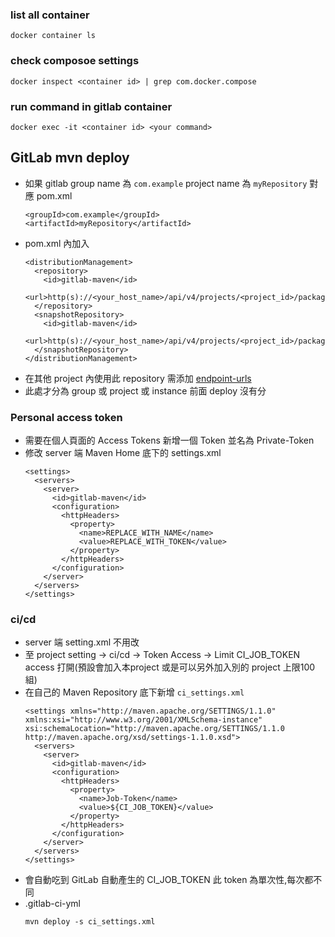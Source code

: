 ### list all container
```
docker container ls
```
### check composoe settings
```
docker inspect <container id> | grep com.docker.compose
```
### run command in gitlab container
```
docker exec -it <container id> <your command>
```
## GitLab mvn deploy
- 如果 gitlab group name 為 `com.example` project name 為 `myRepository` 對應 pom.xml
  ```
  <groupId>com.example</groupId>
  <artifactId>myRepository</artifactId>
  ```
- pom.xml 內加入
  ```
  <distributionManagement>
    <repository>
      <id>gitlab-maven</id>
      <url>http(s)://<your_host_name>/api/v4/projects/<project_id>/packages/maven</url>
    </repository>
    <snapshotRepository>
      <id>gitlab-maven</id>
      <url>http(s)://<your_host_name>/api/v4/projects/<project_id>/packages/maven</url>
    </snapshotRepository>
  </distributionManagement>
  ```
- 在其他 project 內使用此 repository 需添加 [endpoint-urls](https://docs.gitlab.com/ee/user/packages/maven_repository/#endpoint-urls)
- 此處才分為 group 或 project 或 instance 前面 deploy 沒有分

### Personal access token
- 需要在個人頁面的 Access Tokens 新增一個 Token 並名為 Private-Token
- 修改 server 端 Maven Home 底下的 settings.xml
  ```
  <settings>
    <servers>
      <server>
        <id>gitlab-maven</id>
        <configuration>
          <httpHeaders>
            <property>
              <name>REPLACE_WITH_NAME</name>
              <value>REPLACE_WITH_TOKEN</value>
            </property>
          </httpHeaders>
        </configuration>
      </server>
    </servers>
  </settings>
  ```
### ci/cd
- server 端 setting.xml 不用改
- 至 project setting -> ci/cd -> Token Access -> Limit CI_JOB_TOKEN access 打開(預設會加入本project 或是可以另外加入別的 project 上限100組)
- 在自己的 Maven Repository 底下新增 `ci_settings.xml`
  ```
  <settings xmlns="http://maven.apache.org/SETTINGS/1.1.0" xmlns:xsi="http://www.w3.org/2001/XMLSchema-instance"
  xsi:schemaLocation="http://maven.apache.org/SETTINGS/1.1.0 http://maven.apache.org/xsd/settings-1.1.0.xsd">
    <servers>
      <server>
        <id>gitlab-maven</id>
        <configuration>
          <httpHeaders>
            <property>
              <name>Job-Token</name>
              <value>${CI_JOB_TOKEN}</value>
            </property>
          </httpHeaders>
        </configuration>
      </server>
    </servers>
  </settings>
  ```
- 會自動吃到 GitLab 自動產生的 CI_JOB_TOKEN 此 token 為單次性,每次都不同
- .gitlab-ci-yml
  ```
  mvn deploy -s ci_settings.xml
  ```
